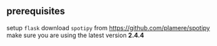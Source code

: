 ## prerequisites
setup `flask`
download `spotipy` from https://github.com/plamere/spotipy
make sure you are using the latest version **2.4.4**
